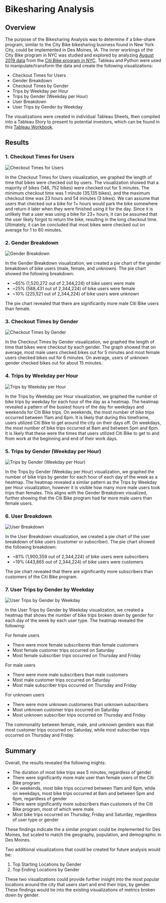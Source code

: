 # Bikesharing Analysis

## Overview

The purpose of the Bikesharing Analysis was to determine if a bike-share program, similar to the City Bike bikesharing business found in New York City, could be implemented in Des Moines, IA. The inner workings of the City Bike program in NYC was studied and explored by analyzing [August 2019 data](/Resources/new_201908-citibike-tripdata.csv) from the [Citi Bike program in NYC](https://ride.citibikenyc.com/system-data). Tableau and Python were used to manipulate/transform the data and create the following visualizations:
- Checkout Times for Users
- Gender Breakdown
- Checkout Times by Gender
- Trips by Weekday per Hour
- Trips by Gender (Weekday per Hour)
- User Breakdown
- User Trips by Gender by Weekday

The visualizations were created in individual Tableau Sheets, then compiled into a Tableau Story to present to potential investors, which can be found in this [Tableau Workbook](https://public.tableau.com/app/profile/francesca.obordo/viz/NYC_Citibike_Challenge_16433797969610/NYCStoryChallenge).

## Results

### 1. Checkout Times for Users
![Checkout Times for Users](/Resources/Images/Checkout_Times_for_Users.png)

In the Checkout Times for Users visualization, we graphed the length of time that bikes were checked out by users. The visualization showed that a majority of bikes (146, 752 bikes) were checked out for 5 minutes. The minimum checkout time was 1 minute (35,135 bikes), and the maximum checkout time was 23 hours and 54 minutes (3 bikes). We can assume that users that checked out a bike for 1+ hours would park the bike somewhere and return it later when they were finished using it for the day. Since it is unlikely that a user was using a bike for 23+ hours, it can be assumed that the user likely forgot to return the bike, resulting in the long checkout time. Ultimately, it can be concluded that most bikes were checked out on average for 1 to 60 minutes.

### 2. Gender Breakdown
![Gender Breakdown](/Resources/Images/Gender_Breakdown.png)

In the Gender Breakdown visualization, we created a pie chart of the gender breakdown of bike users (male, female, and unknown). The pie chart showed the following breakdown:
- ~65% (1,520,272 out of 2,344,224) of bike users were male 
- ~25% (588,431 out of 2,344,224) of bike users were female
- ~10% (225,521 out of 2,344,224) of bike users were unknown

The pie chart revealed that there are significantly more male Citi Bike users than female.

### 3. Checkout Times by Gender
![Checkout Times by Gender](/Resources/Images/Checkout_Times_by_Gender.png)

In the Checkout Times by Gender visualization, we graphed the length of time that bikes were checkout by each gender. The graph showed that on average, most male users checked bikes out for 5 minutes and most female users checked bikes out for 6 minutes. On average, users of unknown gender checked bikes out for about 15 minutes.

### 4. Trips by Weekday per Hour
![Trips by Weekday per Hour](/Resources/Images/Trips_by_Weekday_per_Hour.png)

In the Trips by Weekday per Hour visualization, we graphed the number of bike trips by weekday for each hour of the day as a heatmap. The heatmap revealed a pattern of the busiest hours of the day for weekdays and weekends for Citi Bike trips. On weekends, the most number of bike trips occurred between 11am and 6pm. It is likely that during this timeframe, users utilized Citi Bike to get around the city on their days off. On weekdays, the most number of bike trips occurred at 8am and between 5pm and 6pm. It is likely that these were the times that users utilized Citi Bike to get to and from work at the beginning and end of their work days.

### 5. Trips by Gender (Weekday per Hour)
![Trips by Gender (Weekday per Hour)](/Resources/Images/Trips_by_Gender.png)

In the Trips by Gender (Weekday per Hour) visualization, we graphed the number of bike trips by gender for each hour of each day of the week as a heatmap. The heatmap revealed a similar pattern as the Trips by Weekday per Hour visualization, however it is visible how many more male users took trips than females. This aligns with the Gender Breakdown visualized, further showing that the Citi Bike program had far more male users than female users. 


### 6. User Breakdown
![User Breakdown](/Resources/Images/User_Breakdown.png)

In the User Breakdown visualization, we created a pie chart of the user breakdown of bike users (customer or subscriber). The pie chart showed the following breakdown:
- ~81% (1,900,359 out of 2,344,224) of bike users were subscribers
- ~19% (443,865 out of 2,344,224) of bike users were customers

The pie chart revealed that there are significantly more subscribers than customers of the Citi Bike program.

### 7. User Trips by Gender by Weekday
![User Trips by Gender by Weekday](/Resources/Images/User_Trips_by_Gender_by_Weekday.png)

In the User Trips by Gender by Weekday visualization, we created a heatmap that shows the number of bike trips broken down by gender for each day of the week by each user type. The heatmap revealed the following:

For female users
- There were more female subscriberes than female customers
- Most female customer trips occurred on Saturday
- Most female subscriber trips occurred on Thursday and Friday

For male users
- There were more male subscribers than male customers
- Most male customer trips occurred on Saturday
- Most male subscriber trips occurred on Thursday and Friday

For unknown users
- There were more unknown customeres than unknown subscribers
- Most unknown customer trips occurred on Saturday
- Most unknown subscriber trips occurred on Thursday and Friday

The commonality between female, male, and unknown genders was that most customer trips occurred on Saturday, while most subscriber trips occurred on Thursday and Friday.

## Summary
Overall, the results revealed the following inights:
- The duration of most bike trips was 5 minutes, regardless of gender
- There were significantly more male user than female users of the Citi Bike program
- On weekends, most bike trips occurred between 11am and 6pm, while on weekdays, most bike trips occurred at 8am and between 5pm and 6pm, regardless of gender
- There were significantly more subscribers than customers of the Citi Bike program, most of which were male
- Most bike trips occurred on Thursday, Friday and Saturday, regardless of user type or gender

These findings indicate the a similar program could be implemented for Des Moines, but scaled to match the geography, population, and demographic in Des Moines.

Two additional visualizations that could be created for future analysis would be:
1. Top Starting Locations by Gender
2. Top Ending Locations by Gender

These two visualizations could provide further insight into the most popular locations around the city that users start and end their trips, by gender. These findings would tie into the existing visualizations of metrics broken down by gender.